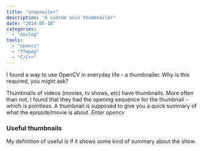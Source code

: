 ```yaml
---
title: "snapnailer"
description: "A custom unix thumbnailer"
date: "2014-05-18"
categories:
  - "devlog"
tools:
  - "opencv"
  - "ffmpeg"
  - "C/C++"
---
```


I found a way to use OpenCV in everyday life - a thumbnailer. Why is this required, you might ask?

Thumbnails of videos (movies, tv shows, etc) have thumbnails. More often than not, I found that they had the opening sequence for the thumbnail - which is pointless. A thumbnail is supposed to give you a quick summary of what the episode/movie is about. _Enter opencv_

### Useful thumbnails
My definition of useful is if it shows some kind of summary about the show.
